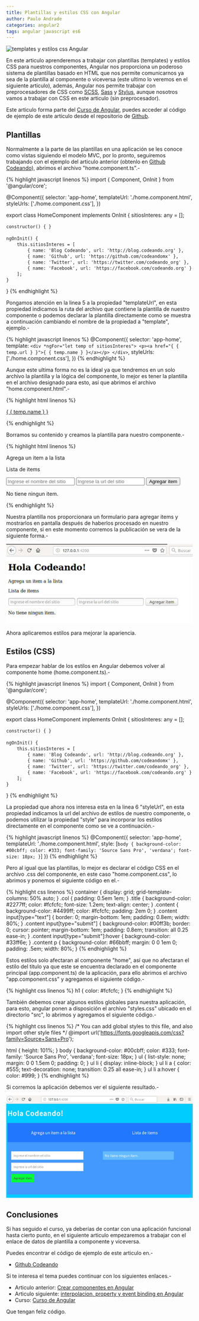 ```yaml
---
title: Plantillas y estilos CSS con Angular
author: Paulo Andrade
categories: angular2
tags: angular javascript es6
---
```


![templates y estilos css Angular](http://blog.codeando.org/img/angular2.jpg)

En este articulo aprenderemos a trabajar con plantillas (templates) y estilos CSS para nuestros componentes, Angular nos proporciona un poderoso sistema de plantillas basado en HTML que nos permite comunicarnos ya sea de la plantilla al componente o viceversa (este ultimo lo veremos en el siguiente articulo), además, Angular nos permite trabajar con preprocesadores de CSS como [SCSS](http://sass-lang.com/documentation/file.SCSS_FOR_SASS_USERS.html), [Sass](http://sass-lang.com/) y [Stylus](http://stylus-lang.com/), aunque nosotros vamos a trabajar con CSS en este articulo (sin preprocesador).

<div class="redes-background">
Este articulo forma parte del <a href="https://github.com/Codeandomx/curso-de-introduccion-a-angular" target="_blank">Curso de Angular</a>, puedes acceder al código de ejemplo de este articulo desde el repositorio de <a href="https://github.com/Codeandomx/curso-de-introduccion-a-angular/tree/02_plantillas_y_estilos_css" target="_blank">Github</a>.
</div>

## Plantillas

Normalmente a la parte de las plantillas en una aplicación se les conoce como vistas siguiendo el modelo MVC, por lo pronto,  seguiremos trabajando con el ejemplo del articulo anterior (obtenlo en [Github Codeando](https://github.com/Codeandomx/curso-de-introduccion-a-angular/tree/01_Creacion_de_componentes)), abrimos el archivo "home.component.ts".-

<ins class="adsbygoogle"
     style="display:block; text-align:center;"
     data-ad-layout="in-article"
     data-ad-format="fluid"
     data-ad-client="ca-pub-0593566584451788"
     data-ad-slot="1426664336"></ins>
<script>
     (adsbygoogle = window.adsbygoogle || []).push({});
</script>

{% highlight javascript linenos %}
import { Component, OnInit } from '@angular/core';

@Component({
    selector: 'app-home',
    templateUrl: './home.component.html',
    styleUrls: ['./home.component.css'],
})

export class HomeComponent implements OnInit
{
    sitiosInteres: any = [];

    constructor() { }

    ngOnInit() {
        this.sitiosInteres = [
            { name: 'Blog Codeando', url: 'http://blog.codeando.org' },
            { name: 'Github', url: 'https://github.com/codeandomx' },
            { name: 'Twitter', url: 'https://twitter.com/codeando_org' },
            { name: 'Facebook', url: 'https://facebook.com/codeando.org' }
        ];
    }
}
{% endhighlight %}

Pongamos atención en la linea 5 a la propiedad "templateUrl", en esta propiedad indicamos la ruta del archivo que contiene la plantilla de nuestro componente o podemos declarar la plantilla directamente como se muestra a continuación cambiando el nombre de la propiedad a "template", ejemplo.-

{% highlight javascript linenos %}
@Component({
    selector: 'app-home',
    template:  `
        <div *ngFor="let temp of sitiosInteres">
            <p><a href="{ { temp.url } }">{ { temp.name } }</a></p>
        </div>
    `,
    styleUrls: ['./home.component.css'],
})
{% endhighlight %}

Aunque este ultima forma no es la ideal ya que tendremos en un solo archivo la plantilla y la lógica del componente, lo mejor es tener la plantilla en el archivo designado para esto, así que abrimos el archivo "home.component.html".-

{% highlight html linenos %}
<div *ngFor="let temp of sitiosInteres">
    <p><a href="{ { temp.url } }">{ { temp.name } }</a></p>
</div>
{% endhighlight %}

Borramos su contenido y creamos la plantilla para nuestro componente.-

{% highlight html linenos %}
<div class="container title">
    <div class="col">
        <p>Agrega un item a la lista</p>
    </div>
    <div class="col">
        <p>Lista de items</p>
    </div>
</div>
<div class="container content">
    <div class="col">
        <form>
            <input type="text" name="name" placeholder="Ingrese el nombre del sitio">
            <input type="text" name="url" placeholder="Ingrese la url del sitio">
            <input type="submit" value="Agregar item">
        </form>
    </div>
    <div class="col">
        <p>No tiene ningun item.</p>
    </div>
</div>
{% endhighlight %}

Nuestra plantilla nos proporcionara un formulario para agregar items y mostrarlos en pantalla después de haberlos procesado en nuestro componente, si en este momento corremos la publicación se vera de la siguiente forma.-

![Plantilla sin estilo en Angular](/img/angular1.jpg)

Ahora aplicaremos estilos para mejorar la apariencia.

## Estilos (CSS)

Para empezar hablar de los estilos en Angular debemos volver al componente home (home.component.ts).-

{% highlight javascript linenos %}
import { Component, OnInit } from '@angular/core';

@Component({
    selector: 'app-home',
    templateUrl: './home.component.html',
    styleUrls: ['./home.component.css'],
})

export class HomeComponent implements OnInit
{
    sitiosInteres: any = [];

    constructor() { }

    ngOnInit() {
        this.sitiosInteres = [
            { name: 'Blog Codeando', url: 'http://blog.codeando.org' },
            { name: 'Github', url: 'https://github.com/codeandomx' },
            { name: 'Twitter', url: 'https://twitter.com/codeando_org' },
            { name: 'Facebook', url: 'https://facebook.com/codeando.org' }
        ];
    }
}
{% endhighlight %}

La propiedad que ahora nos interesa esta en la linea 6 "styleUrl", en esta propiedad indicamos la url del archivo de estilos de nuestro componente, o podemos utilizar la propiedad "style" para incorporar los estilos directamente en el componente como se ve a continuación.-

{% highlight javascript linenos %}
@Component({
    selector: 'app-home',
    templateUrl: './home.component.html',
    style: [`
        body
        {
            background-color: #00cbff;
            color: #333;
            font-family: 'Source Sans Pro', 'verdana';
            font-size: 18px;
        }
    `]
})
{% endhighlight %}

Pero al igual que las plantillas, lo mejor es declarar el código CSS en el archivo .css del componente, en este caso "home.component.css", lo abrimos y ponemos el siguiente código en el.-

{% highlight css linenos %}
container {
    display: grid;
    grid-template-columns: 50% auto;
}
.col {
    padding: 0.5em 1em;
}
.title {
    background-color: #2277ff;
    color: #fcfcfc;
    font-size: 1.2em;
    text-align: center;
}
.content {
    background-color: #4499ff;
    color: #fcfcfc;
    padding: 2em 0;
}
.content input[type="text"] {
    border: 0;
    margin-bottom: 1em;
    padding: 0.8em;
    width: 80%;
}
.content input[type="submit"] {
    background-color: #00ff3b;
    border: 0;
    cursor: pointer;
    margin-bottom: 1em;
    padding: 0.8em;
    transition: all 0.25 ease-in;
}
.content input[type="submit"]:hover {
    background-color: #33ff6e;
}
.content p {
    background-color: #66bbff;
    margin: 0 0 1em 0;
    padding: .5em;
    width: 80%;
}
{% endhighlight %}

Estos estilos solo afectaran al componente "home", así que no afectaran el estilo del titulo ya que este se encuentra declarado en el componente principal (app.component.ts) de la aplicación, para ello abrimos el archivo "app.component.css" y agregamos el siguiente código.-

{% highlight css linenos %}
h1 {
    color: #fcfcfc;
}
{% endhighlight %}

También debemos crear algunos estilos globales para nuestra aplicación, para esto, angular ponen a disposición el archivo "styles.css" ubicado en el directorio "src", lo abrimos y agregamos el siguiente código.-

{% highlight css linenos %}
/* You can add global styles to this file, and also import other style files */
@import url('https://fonts.googleapis.com/css?family=Source+Sans+Pro');

html {
    height: 101%;
}
body {
    background-color: #00cbff;
    color: #333;
    font-family: 'Source Sans Pro', 'verdana';
    font-size: 18px;
}
ul {
    list-style: none;
    margin: 0 0 1.5em 0;
    padding: 0;
}
ul li {
    display: inline-block;
}
ul li a {
    color: #555;
    text-decoration: none;
    transition: 0.25 all ease-in;
}
ul li a:hover {
    color: #999;
}
{% endhighlight %}

Si corremos la aplicación debemos ver el siguiente resultado.-

![Aplicación con estilos en Angular](/img/angular3.jpg)

## Conclusiones

Si has seguido el curso, ya deberías de contar con una aplicación funcional hasta cierto punto, en el siguiente articulo empezaremos a trabajar con el enlace de datos de plantilla a componente y viceversa.

Puedes encontrar el código de ejemplo de este articulo en.-

* [Github Codeando](https://github.com/Codeandomx/curso-de-introduccion-a-angular/tree/02_plantillas_y_estilos_css)

Si te interesa el tema puedes continuar con los siguientes enlaces.-

* Articulo anterior: [Crear componentes en Angular](http://blog.codeando.org/articulos/crear-componentes-en-angular.html)
* Articulo siguiente: [interpolacion, property y event binding en Angular](http://blog.codeando.org/articulos/interpolacion-property-y-event-binding-con-angular.html)
* Curso: [Curso de Angular](https://github.com/Codeandomx/curso-de-introduccion-a-angular)

Que tengan feliz código.